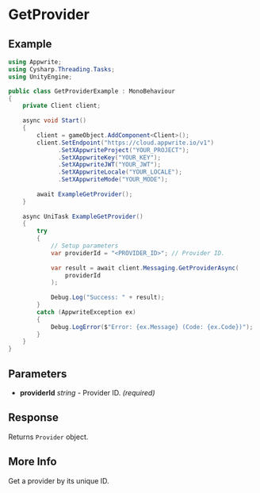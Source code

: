 # GetProvider

## Example

```csharp
using Appwrite;
using Cysharp.Threading.Tasks;
using UnityEngine;

public class GetProviderExample : MonoBehaviour
{
    private Client client;
    
    async void Start()
    {
        client = gameObject.AddComponent<Client>();
        client.SetEndpoint("https://cloud.appwrite.io/v1")
              .SetXAppwriteProject("YOUR_PROJECT");
              .SetXAppwriteKey("YOUR_KEY");
              .SetXAppwriteJWT("YOUR_JWT");
              .SetXAppwriteLocale("YOUR_LOCALE");
              .SetXAppwriteMode("YOUR_MODE");
        
        await ExampleGetProvider();
    }
    
    async UniTask ExampleGetProvider()
    {
        try
        {
            // Setup parameters
            var providerId = "<PROVIDER_ID>"; // Provider ID.
            
            var result = await client.Messaging.GetProviderAsync(
                providerId
            );
            
            Debug.Log("Success: " + result);
        }
        catch (AppwriteException ex)
        {
            Debug.LogError($"Error: {ex.Message} (Code: {ex.Code})");
        }
    }
}
```

## Parameters

- **providerId** *string* - Provider ID. *(required)*

## Response

Returns `Provider` object.
## More Info

Get a provider by its unique ID.

